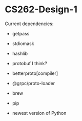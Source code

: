 # CS262-Design-1

Current dependencies:
 - getpass
 - stdiomask
 - hashlib
 - protobuf I think?
 - betterproto[compiler]
 - @grpc/proto-loader

 - brew
 - pip
 - newest version of Python
